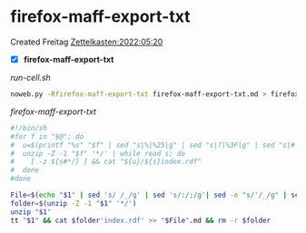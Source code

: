 # firefox-maff-export-txt
Created Freitag [Zettelkasten:2022:05:20]()

- [X] **firefox-maff-export-txt**

*run-cell.sh*
```bash
noweb.py -Rfirefox-maff-export-txt firefox-maff-export-txt.md > firefox-maff-export-txt && chmod u+x firefox-maff-export-txt && echo 'fertig'
```


*firefox-maff-export-txt*
```bash
#!/bin/sh
#for f in "$@"; do
#  u=$(printf "%s" "$f" | sed "s|%|%25|g" | sed "s|?|%3F|g" | sed "s|#|%23|g")
#  unzip -Z -1 "$f" '*/' | while read s; do
#    [ -z ${s#*/} ] && cat "${u}/${s}index.rdf"
#  done
#done

File=$(echo "$1" | sed 's/ /_/g' | sed 's/:/;/g'| sed -e "s/'/_/g" | sed 's/\"//g')
folder=$(unzip -Z -1 "$1" '*/')
unzip "$1"
tt "$1" && cat $folder'index.rdf' >> "$File".md && rm -r $folder
```

